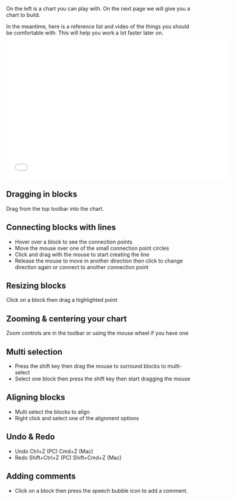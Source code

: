 On the left is a chart you can play with. On the next page we will give you a chart to build.

In the meantime, here is a reference list and video of the things you should be comfortable with. This will help you work a lot faster later on.

<div class="video">
<div class="video-wrapper">
<iframe src="//player.vimeo.com/video/136915937" width="600" height="370" frameborder="0" webkitallowfullscreen mozallowflscreen allowfullscreen></iframe>
</div>
</div>

## Dragging in blocks
Drag from the top toolbar into the chart.

## Connecting blocks with lines
- Hover over a block to see the connection points
- Move the mouse over one of the small connection point circles
- Click and drag with the mouse to start creating the line
- Release the mouse to move in another direction then click to change direction again or connect to another connection point

## Resizing blocks 
Click on a block then drag a highlighted point

## Zooming & centering your chart
Zoom controls are in the toolbar or using the mouse wheel if you have one

## Multi selection
- Press the shift key then drag the mouse to surround blocks to multi-select
- Select one block then press the shift key then start dragging the mouse

## Aligning blocks
- Multi select the blocks to align
- Right click and select one of the alignment options

## Undo & Redo
- Undo Ctrl+Z (PC) Cmd+Z (Mac)
- Redo Shift+Ctrl+Z (PC) Shift+Cmd+Z (Mac)

## Adding comments
- Click on a block then press the speech bubble icon to add a comment.


